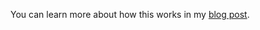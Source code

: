 You can learn more about how this works in my [blog post](https://aniketsanap.github.io/Character-Level-Language-Model/). 
